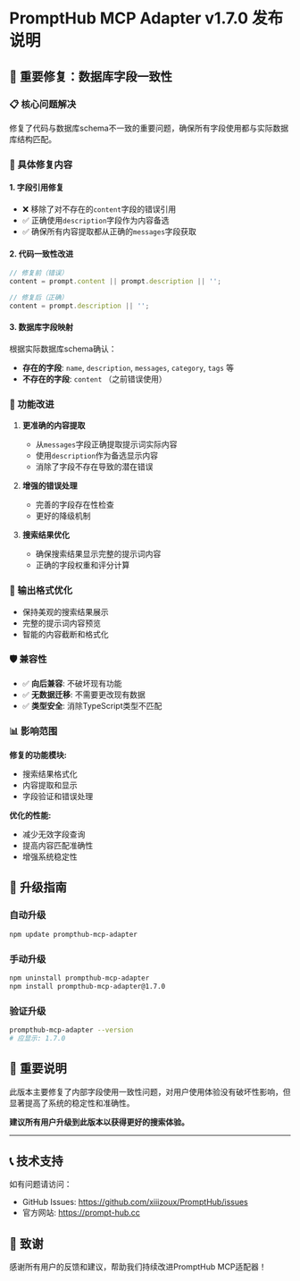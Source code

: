 # PromptHub MCP Adapter v1.7.0 发布说明

## 🎯 重要修复：数据库字段一致性

### 📋 核心问题解决

修复了代码与数据库schema不一致的重要问题，确保所有字段使用都与实际数据库结构匹配。

### 🔧 具体修复内容

#### 1. **字段引用修复**
- ❌ 移除了对不存在的`content`字段的错误引用
- ✅ 正确使用`description`字段作为内容备选
- ✅ 确保所有内容提取都从正确的`messages`字段获取

#### 2. **代码一致性改进**
```javascript
// 修复前（错误）
content = prompt.content || prompt.description || '';

// 修复后（正确）
content = prompt.description || '';
```

#### 3. **数据库字段映射**
根据实际数据库schema确认：
- **存在的字段**: `name`, `description`, `messages`, `category`, `tags` 等
- **不存在的字段**: `content` （之前错误使用）

### 🚀 功能改进

1. **更准确的内容提取**
   - 从`messages`字段正确提取提示词实际内容
   - 使用`description`作为备选显示内容
   - 消除了字段不存在导致的潜在错误

2. **增强的错误处理**
   - 完善的字段存在性检查
   - 更好的降级机制

3. **搜索结果优化**
   - 确保搜索结果显示完整的提示词内容
   - 正确的字段权重和评分计算

### 🎨 输出格式优化

- 保持美观的搜索结果展示
- 完整的提示词内容预览
- 智能的内容截断和格式化

### 🛡️ 兼容性

- ✅ **向后兼容**: 不破坏现有功能
- ✅ **无数据迁移**: 不需要更改现有数据
- ✅ **类型安全**: 消除TypeScript类型不匹配

### 📊 影响范围

**修复的功能模块:**
- 搜索结果格式化
- 内容提取和显示
- 字段验证和错误处理

**优化的性能:**
- 减少无效字段查询
- 提高内容匹配准确性
- 增强系统稳定性

## 🔄 升级指南

### 自动升级
```bash
npm update prompthub-mcp-adapter
```

### 手动升级
```bash
npm uninstall prompthub-mcp-adapter
npm install prompthub-mcp-adapter@1.7.0
```

### 验证升级
```bash
prompthub-mcp-adapter --version
# 应显示: 1.7.0
```

## 📝 重要说明

此版本主要修复了内部字段使用一致性问题，对用户使用体验没有破坏性影响，但显著提高了系统的稳定性和准确性。

**建议所有用户升级到此版本以获得更好的搜索体验。**

---

## 📞 技术支持

如有问题请访问：
- GitHub Issues: https://github.com/xiiizoux/PromptHub/issues
- 官方网站: https://prompt-hub.cc

## 🙏 致谢

感谢所有用户的反馈和建议，帮助我们持续改进PromptHub MCP适配器！ 
